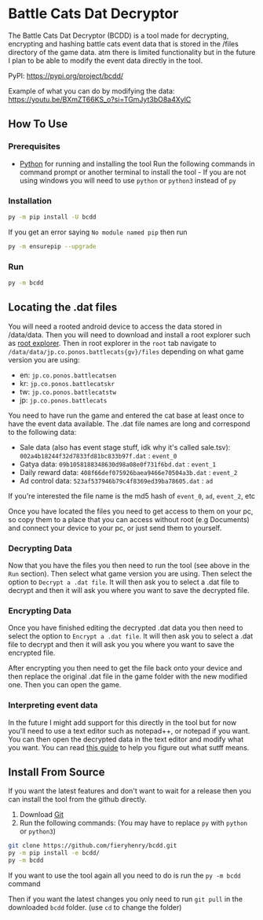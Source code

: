 # Battle Cats Dat Decryptor

The Battle Cats Dat Decryptor (BCDD) is a tool made for decrypting, encrypting
and hashing battle cats event data that is stored in the /files directory of
the game data. atm there is limited functionality but in the future I plan to be
able to modify the event data directly in the tool.

PyPI: <https://pypi.org/project/bcdd/>

Example of what you can do by modifying the data: <https://youtu.be/BXmZT66KS_o?si=TGmJyt3bO8a4XylC>

## How To Use

### Prerequisites

- [Python](https://www.python.org/downloads/) for running and installing the tool
Run the following commands in command prompt or another terminal to install the
tool - If you are not using windows you will need to use `python` or `python3`
instead of `py`

### Installation

```bash
py -m pip install -U bcdd
```

If you get an error saying `No module named pip` then run

```bash
py -m ensurepip --upgrade
```

### Run

```bash
py -m bcdd
```

## Locating the .dat files

You will need a rooted android device to access the data stored in /data/data.
Then you will need to download and install a root explorer such as [root explorer](https://rootexplorer.co/download/RootExplorer.apk).
Then in root explorer in the `root` tab navigate to
`/data/data/jp.co.ponos.battlecats{gv}/files` depending on what game version
you are using:

- en: `jp.co.ponos.battlecatsen`
- kr: `jp.co.ponos.battlecatskr`
- tw: `jp.co.ponos.battlecatstw`
- jp: `jp.co.ponos.battlecats`

You need to have run the game and entered the cat base at least once to have the
event data available.
The .dat file names are long and correspond to the following data:

- Sale data (also has event stage stuff, idk why it's called sale.tsv):
  `002a4b18244f32d7833fd81bc833b97f.dat` : `event_0`
- Gatya data: `09b1058188348630d98a08e0f731f6bd.dat` : `event_1`
- Daily reward data: `408f66def075926baea9466e70504a3b.dat` : `event_2`
- Ad control data: `523af537946b79c4f8369ed39ba78605.dat` : `ad`

If you're interested the file name is the md5 hash of `event_0`, `ad`,
`event_2`, etc

Once you have located the files you need to get access to them on your pc, so
copy them to a place that you can access without root (e.g Documents) and
connect your device to your pc, or just send them to yourself.

### Decrypting Data

Now that you have the files you then need to run the tool (see above in the
`Run` section).
Then select what game version you are using.
Then select the option to `Decrypt a .dat file`.
It will then ask you to select a .dat file to decrypt and then it will ask you
where you want to save the decrypted file.

### Encrypting Data

Once you have finished editing the decrypted .dat data you then need to select
the option to `Encrypt a .dat file`.
It will then ask you to select a .dat file to decrypt and then it will ask you
you where you want to save the encrypted file.

After encrypting you then need to get the file back onto your device and then
replace the original .dat file in the game folder with the new modified one.
Then you can open the game.

### Interpreting event data

In the future I might add support for this directly in the tool but for now
you'll need to use a text editor such as notepad++, or notepad if you want. You
can then open the decrypted data in the text editor and modify what you want.
You can read [this
guide](https://www.reddit.com/r/battlecats/wiki/event_data/decoding_guide/) to
help you figure out what sutff means.

## Install From Source

If you want the latest features and don't want to wait for a release then you
can install the tool from the github directly.

1. Download [Git](https://git-scm.com/downloads)
2. Run the following commands: (You may have to replace `py` with `python` or `python3`)

```bash
git clone https://github.com/fieryhenry/bcdd.git
py -m pip install -e bcdd/
py -m bcdd
```

If you want to use the tool again all you need to do is run the `py -m bcdd` command

Then if you want the latest changes you only need to run `git pull` in the
downloaded `bcdd` folder. (use `cd` to change the folder)
